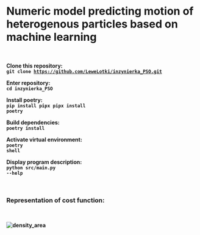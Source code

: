 # Numeric model predicting motion of heterogenous particles based on machine learning

<br>

<b>Clone this repository:<b>
<br>
<code>git clone https://github.com/LeweLotki/inzynierka_PSO.git</code>

<b>Enter repository:<b>
<br>
<code>cd inzynierka_PSO</code>

<b>Install poetry:<b>
<br>
<code>pip install pipx
    pipx install poetry</code>

<b>Build dependencies:<b>
<br>
<code>poetry install</code>

<b>Activate virtual environment:<b>
<br>
<code>poetry shell</code>

<b>Display program description:<b>
<br>
<code>python src/main.py --help</code>

<br>

### Representation of cost function:

<br>

![density_area](https://github.com/LeweLotki/inzynierka_PSO/assets/68538575/ee109d1e-7482-4d41-bd66-6d53dc42542c)